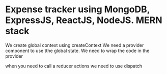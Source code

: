 # Expense tracker using MongoDB, ExpressJS, ReactJS, NodeJS. MERN stack


We create global context using createContext
We need a provider component to use tthe global state. We need to wrap the code in the provider

when you need to call a reducer actions we need to use dispatch